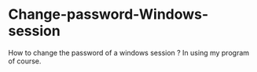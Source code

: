 # Change-password-Windows-session
How to change the password of a windows session ? In using my program of course.
